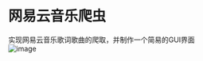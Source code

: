 # 网易云音乐爬虫  
实现网易云音乐歌词歌曲的爬取，并制作一个简易的GUI界面  
![image](https://github.com/hello-wwy/Music/tree/master/image/final.png)
